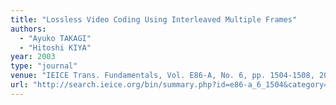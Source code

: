 ```yaml
---
title: "Lossless Video Coding Using Interleaved Multiple Frames"
authors:
  - "Ayuko TAKAGI"
  - "Hitoshi KIYA"
year: 2003
type: "journal"
venue: "IEICE Trans. Fundamentals, Vol. E86-A, No. 6, pp. 1504-1508, 2003-06-01."
url: "http://search.ieice.org/bin/summary.php?id=e86-a_6_1504&category=A&year=2003&lang=E&abst="
---
```

